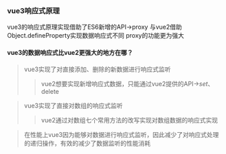 ### vue3响应式原理
vue3的响应式原理实现借助了ES6新增的API->proxy
与vue2借助Object.defineProperty实现数据响应式不同
proxy的功能更为强大
#### vue3的数据响应式比vue2更强大的地方在哪？
> vue3实现了对直接添加、删除的新数据进行响应式监听
>>vue2想要实现新增响应式数据，只能通过vue2提供的API->$set、$delete

> vue3实现了直接对数组的响应式监听
>> vue2通过对数组七个常用方法的改写实现对数组数据的响应式实现

> 在性能上vue3因为能够对数据进行响应式监听，因此减少了对响应式处理的递归操作，有效的减少了数据监听的性能消耗
